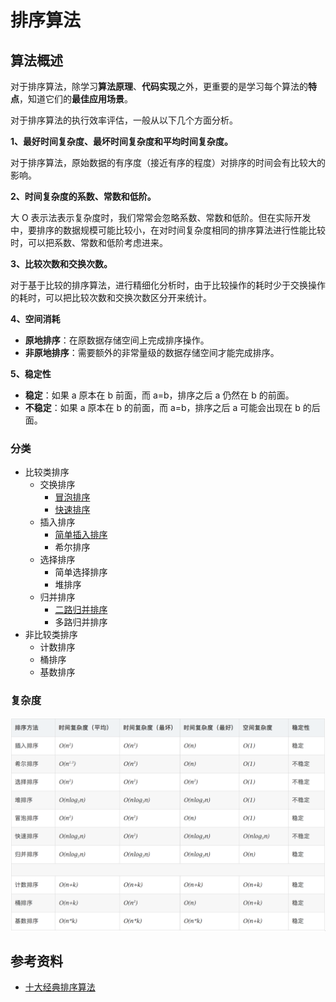# 排序算法

## 算法概述

对于排序算法，除学习**算法原理**、**代码实现**之外，更重要的是学习每个算法的**特点**，知道它们的**最佳应用场景**。

对于排序算法的执行效率评估，一般从以下几个方面分析。

**1、最好时间复杂度、最坏时间复杂度和平均时间复杂度。**

对于排序算法，原始数据的有序度（接近有序的程度）对排序的时间会有比较大的影响。

**2、时间复杂度的系数、常数和低阶。**

大 O 表示法表示复杂度时，我们常常会忽略系数、常数和低阶。但在实际开发中，要排序的数据规模可能比较小，在对时间复杂度相同的排序算法进行性能比较时，可以把系数、常数和低阶考虑进来。

**3、比较次数和交换次数。**

对于基于比较的排序算法，进行精细化分析时，由于比较操作的耗时少于交换操作的耗时，可以把比较次数和交换次数区分开来统计。

**4、空间消耗**

- **原地排序**：在原数据存储空间上完成排序操作。
- **非原地排序**：需要额外的非常量级的数据存储空间才能完成排序。

**5、稳定性**

- **稳定**：如果 a 原本在 b 前面，而 a=b，排序之后 a 仍然在 b 的前面。
- **不稳定**：如果 a 原本在 b 的前面，而 a=b，排序之后 a 可能会出现在 b 的后面。

### 分类

- 比较类排序
    - 交换排序
        - [冒泡排序](./sort/bubble_sort.md)
        - [快速排序](./sort/quick_sort.md)
    - 插入排序
        - [简单插入排序](./sort/insertion_sort.md)
        - 希尔排序
    - 选择排序
        - 简单选择排序
        - 堆排序
    - 归并排序
        - [二路归并排序](./sort/merge_sort.md)
        - 多路归并排序
- 非比较类排序
    - 计数排序
    - 桶排序
    - 基数排序

### 复杂度 

![排序算法时空复杂度](./static/sort_time_space_complexity.png)

## 参考资料

- [十大经典排序算法](https://www.cnblogs.com/onepixel/p/7674659.html)